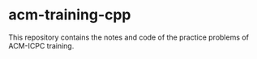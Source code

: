 # acm-training-cpp
This repository contains the notes and code of the practice problems of ACM-ICPC training.
